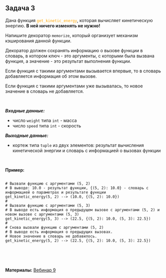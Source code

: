<html>
<head>
  <meta charset="utf-8" />
  <style>
   .colortext {
    color: orange;
   }
  </style>
 </head>
<h2>Задача 3</h2>
<p>Дана функция <code><span class="colortext">get_kinetic_energy</span></code>, 
которая вычисляет кинетическую энергию. <b>В ней ничего изменять не нужно!</b></p>
<p>Напишите декоратор <code>memorize</code>, который организует механизм кэширования данной функции. 
<p>Декоратор должен сохранять информацию о вызове функции в словарь, 
в котором ключ - это аргументы, с которыми была вызвана функция, а значение - это результат выполнения функции. </p>
<p>Если функция с такими аргументами вызывается впервые, то в словарь добавляется информация об этом вызове.</p>
<p>Если функция с такими аргументами уже вызывалась, то новое значение в словарь не добавляется.</p> 


<br>
<p><b><i>Входные данные:</i></b>
  <ul>
  <li>число <code>weight</code> типа <code>int</code> - масса</li>
<li>число <code>speed</code> типа <code>int</code> - скорость</li>
</ul>
<p><b><i>Выходные данные:</i></b>
<ul>
  <li>
    кортеж типа <code>tuple</code> из двух элементов: результат вычисления кинетической энергии 
и словарь с информацией о вызовах функции
  </li>
</ul>
<br>
<p><b>Пример:</b>
  <pre>
<code>
# Вызвали функцию с аргументами (5, 2)
# В выводе: 10.0 - результат функции, {(5, 2): 10.0} - словарь с информацией о параметрах и результате функции
get_kinetic_energy(5, 2) --> (10.0, {(5, 2): 10.0})
#
# Вызвали функцию с аргументами (5, 3)
# В выводе есть информация о предыдущем вызове с аргументами (5, 2) и новом вызове с аргументами (5, 3)
get_kinetic_energy(5, 3) --> (22.5, {(5, 2): 10.0, (5, 3): 22.5})
#
# Снова вызвали функцию с аргументами (5, 2)
# В выводе есть информация о предыдущих вызовах. 
# Новое значение в словарь не добавилось.
get_kinetic_energy(5, 2) --> (22.5, {(5, 2): 10.0, (5, 3): 22.5})
</code>
</pre>
<br>

<br>
  <p><b>Материалы:</b>
  <a href="https://n.sbis.ru/shared/disk/109a91f7-21f3-427b-851b-9e926ab1cb8a">Вебинар 9</a>
<br>
<br>
</html>